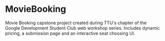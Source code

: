 # MovieBooking

Movie Booking capstone project created during TTU's chapter of the Google Development Student Club web workshop series.
Includes dynamic pricing, a submission page and an interactive seat choosing UI.
